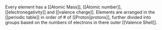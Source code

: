 Every element has a [[Atomic Mass]], [[Atomic number]], [[electronegativity]] and [[valence charge]]. Elements are arranged in the [[periodic table]] in order of # of [[Proton|protons]], further divided into groups based on the numbers of electrons in there outer [[Valence Shell]].